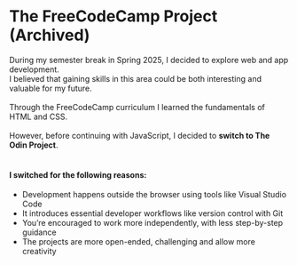 # The FreeCodeCamp Project (Archived)

During my semester break in Spring 2025, I decided to explore web and app development. 
<br>
I believed that gaining skills in this area could be both interesting and valuable for my future.
<br><br>
Through the FreeCodeCamp curriculum I learned the fundamentals of HTML and CSS.
<br><br>
However, before continuing with JavaScript, I decided to <b>switch to The Odin Project</b>.
<br><br>
#### I switched for the following reasons:
<ul>
  <li>Development happens outside the browser using tools like Visual Studio Code</li>
  <li>It introduces essential developer workflows like version control with Git</li>
  <li>You’re encouraged to work more independently, with less step-by-step guidance</li>
  <li>The projects are more open-ended, challenging and allow more creativity</li>
</ul>
	
	
